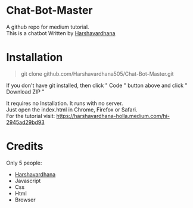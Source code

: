 # Chat-Bot-Master
A github repo for medium tutorial. <br>
This is a chatbot Written by <a href="mailto:harshavardhana.holla@gmail.com">Harshavardhana</a>
# Installation
> git clone github.com/Harshavardhana505/Chat-Bot-Master.git

If you don't have git installed, then click " Code " button above and click " Download ZIP " <br>

It requires no Installation. It runs with no server.<br>
Just open the index.html in Chrome, Firefox or Safari. <br>
For the tutorial visit: https://harshavardhana-holla.medium.com/hi-2945ad29bd93

# Credits
Only 5 people: <ul>
  <li><a href="mailto:harshavardhana.holla@gmail.com">Harshavardhana </a></li>
  <li>Javascript</li>
  <li>Css</li> 
  <li>Html</li>
  <li>Browser</li>
</ul>
